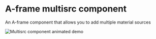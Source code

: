 # A-frame multisrc component
An A-frame component that allows you to add multiple material sources

![Multisrc component animated demo](https://raw.githubusercontent.com/elbobo/aframe-multisrc-component/master/multisrc_animateddemo.gif)
